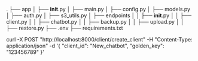 .
├── app
│   ├── __init__.py
│   ├── main.py
│   ├── config.py
│   ├── models.py
│   ├── auth.py
│   ├── s3_utils.py
│   ├── endpoints
│   │   ├── __init__.py
│   │   ├── client.py
│   │   ├── chatbot.py
│   │   ├── backup.py
│   │   ├── upload.py
│   │   ├── restore.py
├── .env
├── requirements.txt


curl -X POST "http://localhost:8000/client/create_client" -H "Content-Type: application/json" -d '{
  "client_id": "New_chatbot",
  "golden_key": "123456789"
}'
